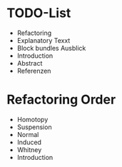 # TODO-List
- Refactoring
- Explanatory Texxt
- Block bundles Ausblick
- Introduction
- Abstract
- Referenzen

# Refactoring Order
- Homotopy
- Suspension
- Normal
- Induced
- Whitney
- Introduction